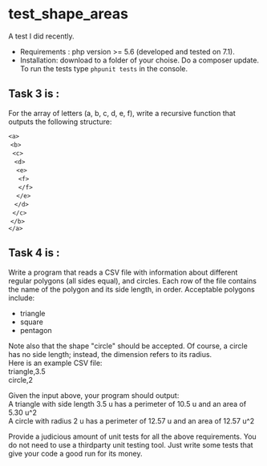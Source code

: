 # test_shape_areas
A test I did recently.

- Requirements : php version >= 5.6 (developed and tested on 7.1).
- Installation: download to a folder of your choise. Do a composer update. To run the tests type `phpunit tests` in the console.

## Task 3 is :

For the array of letters (a, b, c, d, e, f), write a recursive function that outputs the following structure:

`<a>`<br/>
&nbsp;`<b>`<br/>
&nbsp;&nbsp;`<c>`<br/>
&nbsp;&nbsp;&nbsp;`<d>`<br/>
&nbsp;&nbsp;&nbsp;&nbsp;`<e>`<br/>
&nbsp;&nbsp;&nbsp;&nbsp;&nbsp;`<f>`<br/>
&nbsp;&nbsp;&nbsp;&nbsp;&nbsp;`</f>`<br/>
&nbsp;&nbsp;&nbsp;&nbsp;`</e>`<br/>
&nbsp;&nbsp;&nbsp;`</d>`<br/>
&nbsp;&nbsp;`</c>`<br/>
&nbsp;`</b>`<br/>
`</a>`

## Task 4 is :

Write a program that reads a CSV file with information about different regular polygons (all sides
equal), and circles. Each row of the file contains the name of the polygon and its side length, in order.
Acceptable polygons include:
- triangle
- square
- pentagon

Note also that the shape "circle" should be accepted. Of course, a circle has no side length; instead, the
dimension refers to its radius.<br />
Here is an example CSV file:<br />
triangle,3.5<br />
circle,2<br />

Given the input above, your program should output:<br />
A triangle with side length 3.5 u has a perimeter of 10.5 u and an area of 5.30 u^2<br />
A circle with radius 2 u has a perimeter of 12.57 u and an area of 12.57 u^2<br />

Provide a judicious amount of unit tests for all the above requirements. You do not need to use a thirdparty
unit testing tool. Just write some tests that give your code a good run for its money.
